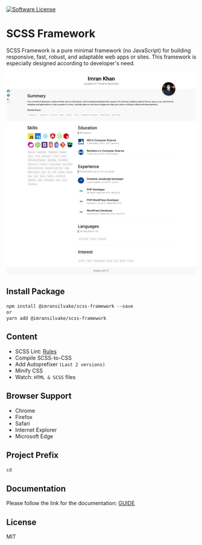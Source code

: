 [![Software License](https://img.shields.io/badge/license-MIT-blue.svg)](LICENSE)

# SCSS Framework
SCSS Framework is a pure minimal framework (no JavaScript) for building responsive, fast, robust, and adaptable web apps or sites. This framework is especially designed according to developer's need.

![Alt text](preview.png?raw=true "Resume")


## Install Package
```
npm install @imransilvake/scss-framework --save
or
yarn add @imransilvake/scss-framework
```


## Content
  - SCSS Lint: [Rules](https://stylelint.io/user-guide/rules/)
  - Compile SCSS-to-CSS
  - Add Autoprefixer `(Last 2 versions)`
  - Minify CSS
  - Watch: `HTML & SCSS` files


## Browser Support
 - Chrome
 - Firefox
 - Safari
 - Internet Explorer
 - Microsoft Edge


## Project Prefix
`cd`


## Documentation
Please follow the link for the documentation: [GUIDE](documentation/guide.md)


## License
MIT
